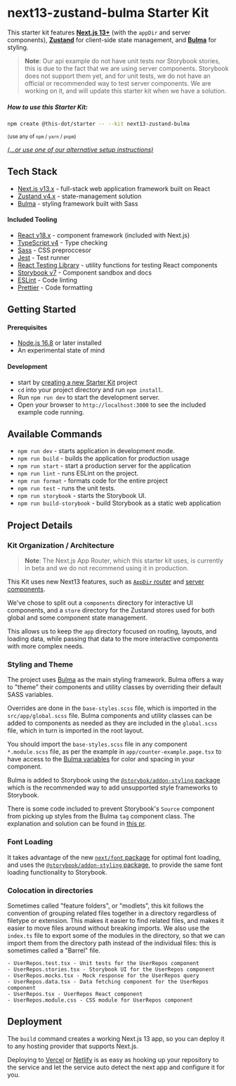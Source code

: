 # next13-zustand-bulma Starter Kit

This starter kit features [**Next.js 13+**](https://beta.nextjs.org/docs) (with the `appDir` and server components), [**Zustand**](https://zustand-demo.pmnd.rs/) for client-side state management, and [**Bulma**](https://bulma.io/) for styling.

> **Note**: Our api example do not have unit tests nor Storybook stories, this is due to the fact that we are using server components. Storybook does not support them yet, and for unit tests, we do not have an official or recommended way to test server components. We are working on it, and will update this starter kit when we have a solution.

##### How to use this Starter Kit:

```bash
npm create @this-dot/starter -- --kit next13-zustand-bulma
```

<sub>(use any of `npm` / `yarn` / `pnpm`)</sub>

_[(...or use one of our alternative setup instructions)](https://github.com/thisdot/starter.dev/wiki/Setup:-next13%E2%80%93zustand%E2%80%93bulma)_

## Tech Stack

- [Next.js v13.x](https://nextjs.org) - full-stack web application framework built on React
- [Zustand v4.x](https://zustand-demo.pmnd.rs/) - state-management solution
- [Bulma](https://bulma.io/) - styling framework built with Sass

#### Included Tooling

- [React v18.x](https://reactjs.org) - component framework (included with Next.js)
- [TypeScript v4](https://www.typescriptlang.org/) - Type checking
- [Sass](https://sass-lang.com/guide) - CSS preproccesor
- [Jest](https://jestjs.io/) - Test runner
- [React Testing Library](https://testing-library.com/docs/react-testing-library/intro/) - utility functions for testing React components
- [Storybook v7](https://storybook.js.org/) - Component sandbox and docs
- [ESLint](https://eslint.org/) - Code linting
- [Prettier](https://prettier.io/) - Code formatting

## Getting Started

#### Prerequisites

- [Node.js 16.8](https://nodejs.org/) or later installed
- An experimental state of mind

#### Development

- start by [creating a new Starter Kit](https://github.com/thisdot/starter.dev/wiki/Setup:-next13%E2%80%93zustand%E2%80%93bulma) project
- `cd` into your project directory and run `npm install`.
- Run `npm run dev` to start the development server.
- Open your browser to `http://localhost:3000` to see the included example code running.

## Available Commands

- `npm run dev` - starts application in development mode.
- `npm run build` - builds the application for production usage
- `npm run start` - start a production server for the application
- `npm run lint` - runs ESLint on the project.
- `npm run format` - formats code for the entire project
- `npm run test` - runs the unit tests.
- `npm run storybook` - starts the Storybook UI.
- `npm run build-storybook` - build Storybook as a static web application

## Project Details

### Kit Organization / Architecture

> **Note**: The Next.js App Router, which this starter kit uses, is currently in beta and we do not recommend using it in production.

This Kit uses new Next13 features, such as [`AppDir` router](https://beta.nextjs.org/docs/routing/fundamentals#the-app-directory) and [server components](https://beta.nextjs.org/docs/rendering/server-and-client-components).

We've chose to split out a `components` directory for interactive UI components, and a `store` directory for the Zustand stores used for both global and some component state management.

This allows us to keep the `app` directory focused on routing, layouts, and loading data, while passing that data to the more interactive components with more complex needs.

### Styling and Theme

The project uses [Bulma](https://bulma.io/) as the main styling framework. Bulma offers a way to "theme" their components and utility classes by overriding their default SASS variables.

Overrides are done in the `base-styles.scss` file, which is imported in the `src/app/global.scss` file. Bulma components and utility classes can be added to components as needed as they are included in the `global.scss` file, which in turn is imported in the root layout.

You should import the `base-styles.scss` file in any component `*.module.scss` file, as per the example in `app/counter-example.page.tsx` to have access to the [Bulma variables](https://bulma.io/documentation/customize/variables/) for color and spacing in your component.

Bulma is added to Storybook using the [`@storybok/addon-styling` package](https://storybook.js.org/addons/@storybook/addon-styling) which is the recommended way to add unsupported style frameworks to Storybook.

There is some code included to prevent Storybook's `Source` component from picking up styles from the Bulma `tag` component class. The explanation and solution can be found in [this pr](https://github.com/thisdot/starter.dev/pull/1186).

### Font Loading

It takes advantage of the new [`next/font` package](https://beta.nextjs.org/docs/optimizing/fonts) for optimal font loading, and uses the [`@storybook/addon-styling` package](https://storybook.js.org/addons/@storybook/addon-styling), to provide the same font loading functionality to Storybook.

### Colocation in directories

Sometimes called "feature folders", or "modlets", this kit follows the convention of grouping related files together in a directory regardless of filetype or extension. This makes it easier to find related files, and makes it easier to move files around without breaking imports. We also use the `index.ts` file to export some of the modules in the directory, so that we can import them from the directory path instead of the individual files: this is sometimes called a "Barrel" file.

```
- UserRepos.test.tsx - Unit tests for the UserRepos component
- UserRepos.stories.tsx - Storybook UI for the UserRepos component
- UserRepos.mocks.tsx - Mock response for the UserRepos query
- UserRepos.data.tsx - Data fetching component for the UserRepos component
- UserRepos.tsx - UserRepos React component
- UserRepos.module.css - CSS module for UserRepos component
```

## Deployment

The `build` command creates a working Next.js 13 app, so you can deploy it to any hosting provider that supports Next.js.

Deploying to [Vercel](https://vercel.com) or [Netlify](https://www.netlify.com) is as easy as hooking up your repository to the service and let the service auto detect the next app and configure it for you.
